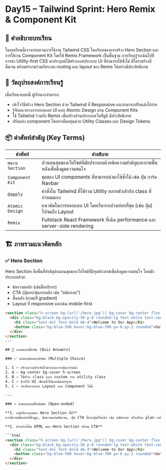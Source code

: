 # Day15 – Tailwind Sprint: Hero Remix & Component Kit

## 🧠 คำอธิบายบทเรียน

ในบทเรียนนี้เราจะทบทวนการใช้งาน Tailwind CSS ในบริบทของการสร้าง Hero Section และการใช้งาน Component Kit โดยใช้ Remix Framework เป็นพื้นฐาน การเรียนรู้จะเน้นไปที่การนำ Utility-first CSS มาประยุกต์ใช้สร้างองค์ประกอบ UI ที่สามารถใช้ซ้ำได้ มีโครงสร้างที่ชัดเจน พร้อมทำงานร่วมกับระบบ routing และ layout ของ Remix ได้อย่างมีประสิทธิภาพ

## 🎯 วัตถุประสงค์การเรียนรู้

เมื่อเรียนจบบทนี้ ผู้เรียนจะสามารถ:

- เข้าใจวิธีสร้าง Hero Section ด้วย Tailwind ที่ Responsive และสามารถปรับแต่งได้ง่าย
- รู้จักแนวทางการออกแบบ UI แบบ Atomic Design ผ่าน Component Kits
- ใช้ Tailwind ร่วมกับ Remix เพื่อสร้างส่วนประกอบเว็บที่ดูดี มีประสิทธิภาพ
- ปรับแต่ง component ได้อย่างยืดหยุ่นด้วย Utility Classes และ Design Tokens

## 📦 คำศัพท์สำคัญ (Key Terms)

| คำศัพท์ | คำอธิบาย |
|---------|-----------|
| `Hero Section` | ส่วนบนสุดของเว็บไซต์ที่มักประกอบด้วยข้อความสำคัญและภาพพื้นหลังเพื่อดึงดูดความสนใจ |
| `Component Kit` | ชุดของ UI components ที่สามารถนำมาใช้ซ้ำได้ เช่น ปุ่ม การ์ด Navbar |
| `@apply` | คำสั่งใน Tailwind ที่ใช้รวม Utility หลายตัวเข้ากับ class ที่กำหนดเอง |
| `Atomic Design` | แนวคิดในการออกแบบ UI โดยเริ่มจากส่วนย่อยที่สุด (เช่น ปุ่ม) ไปจนถึง Layout |
| `Remix` | Fullstack React Framework ที่เน้น performance และ server-side rendering |

## 🏗️ ภาพรวมแนวคิดหลัก

### ✅ Hero Section

Hero Section คือพื้นที่สำคัญด้านบนสุดของเว็บไซต์ที่มีจุดประสงค์เพื่อดึงดูดความสนใจ โดยมักประกอบด้วย:

- ข้อความหลัก (เช่นชื่อบริการ)
- CTA (ปุ่มกระตุ้นการคลิก เช่น “สมัครเลย”)
- พื้นหลัง (ภาพ/สี gradient)
- Layout ที่ responsive และเน้น mobile-first

```html
<section class="h-screen bg-[url('/hero.jpg')] bg-cover bg-center flex items-center justify-center">
  <div class="bg-black bg-opacity-50 p-8 rounded-lg text-white text-center">
    <h1 class="text-4xl font-bold mb-4">Welcome to Our App</h1>
    <button class="bg-blue-500 hover:bg-blue-700 px-6 py-2 rounded">Get Started</button>
  </div>
</section>
---

## 📝 เฉลยแบบฝึกหัด (Quiz Answers)

### ✅ คำตอบข้อสอบปรนัย (Multiple Choice)

1. C – สร้างความประทับใจแรกและกระตุ้นการคลิก  
2. A – bg-center bg-cover h-screen  
3. B – ใช้สร้าง class แบบ custom จาก utility class  
4. C – ช่วยให้ UI เขียนซ้ำได้และมีมาตรฐาน  
5. C – รองรับการแยก Layout และ Component ได้ดี  

---

### ✍️ คำตอบแบบฝึกอัตนัย (Open-ended)

**1. องค์ประกอบของ Hero Section ที่ดี**  
ควรมีภาพพื้นหลังที่ดึงดูด, ข้อความเด่นชัดเจน, ปุ่ม CTA ที่กระตุ้นให้คลิก เช่น สมัครเลย หรือเลือก plan เหมือนเว็บ Grap หรือเว็บการศึกษา

**2. ตัวอย่างโค้ด HTML ของ Hero Section พร้อม CTA**

```html
<section class="h-screen bg-[url('/hero.jpg')] bg-cover bg-center flex items-center justify-center">
  <div class="bg-black bg-opacity-50 p-8 rounded-lg text-white text-center">
    <h1 class="text-4xl font-bold mb-4">Welcome to Our App</h1>
    <button class="bg-blue-500 hover:bg-blue-700 px-6 py-2 rounded">Get Started</button>
  </div>
</section>
